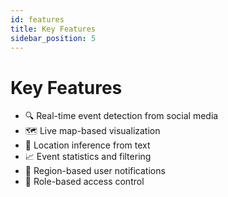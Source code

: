 ```yaml
---
id: features
title: Key Features
sidebar_position: 5
---
```


# Key Features

- 🔍 Real-time event detection from social media
- 🗺️ Live map-based visualization
- 🧭 Location inference from text
- 📈 Event statistics and filtering
- 🔔 Region-based user notifications
- 👥 Role-based access control
